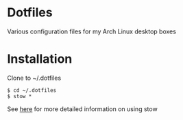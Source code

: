 # Dotfiles

Various configuration files for my Arch Linux desktop boxes 

# Installation

Clone to ~/.dotfiles

    $ cd ~/.dotfiles
    $ stow *

See [here](https://alexpearce.me/2016/02/managing-dotfiles-with-stow/) for more detailed information on using stow

